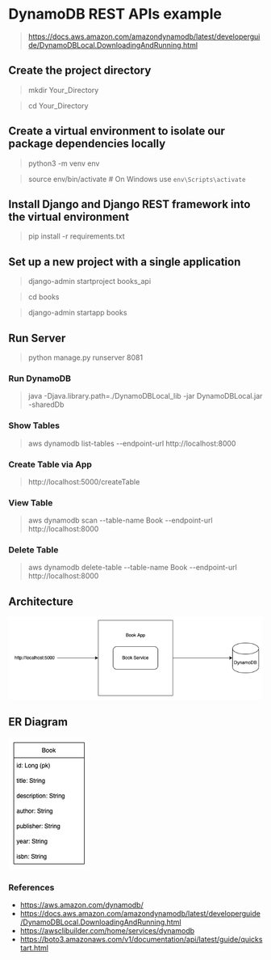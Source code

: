 # DynamoDB REST APIs example

>  https://docs.aws.amazon.com/amazondynamodb/latest/developerguide/DynamoDBLocal.DownloadingAndRunning.html

## Create the project directory
> mkdir Your_Directory

> cd Your_Directory

## Create a virtual environment to isolate our package dependencies locally
> python3 -m venv env

> source env/bin/activate  # On Windows use `env\Scripts\activate`

## Install Django and Django REST framework into the virtual environment
> pip install -r requirements.txt

## Set up a new project with a single application
> django-admin startproject books_api

> cd books

> django-admin startapp books

## Run Server
> python manage.py runserver 8081

### Run DynamoDB

>  java -Djava.library.path=./DynamoDBLocal_lib -jar DynamoDBLocal.jar -sharedDb

### Show Tables

>  aws dynamodb list-tables --endpoint-url http://localhost:8000

### Create Table via App

>  http://localhost:5000/createTable

### View Table

> aws dynamodb scan --table-name Book --endpoint-url http://localhost:8000

### Delete Table

>  aws dynamodb delete-table --table-name Book --endpoint-url http://localhost:8000

## Architecture

![architecture](architecture.png)

## ER Diagram

![er-diagram](er-diagram.png)

### References
* https://aws.amazon.com/dynamodb/
* https://docs.aws.amazon.com/amazondynamodb/latest/developerguide/DynamoDBLocal.DownloadingAndRunning.html
* https://awsclibuilder.com/home/services/dynamodb
* https://boto3.amazonaws.com/v1/documentation/api/latest/guide/quickstart.html
